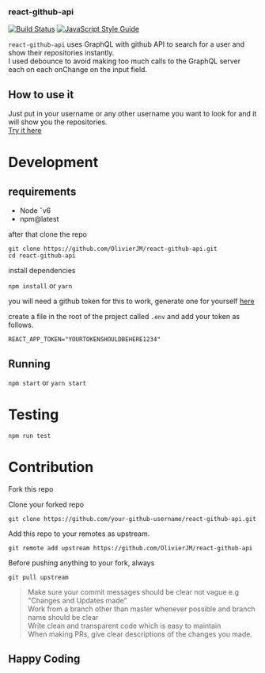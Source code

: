 ### react-github-api

[![Build Status](https://travis-ci.com/OlivierJM/react-github-api.svg?branch=new-branch)](https://travis-ci.com/OlivierJM/react-github-api)
[![JavaScript Style Guide](https://img.shields.io/badge/code_style-standard-brightgreen.svg)](https://standardjs.com)

`react-github-api` uses GraphQL with github API to search for a user and show their repositories instantly.  
I used debounce to avoid making too much calls to the GraphQL server each on each onChange on the input field.

## How to use it

Just put in your username or any other username you want to look for and it will show you the repositories.  
 [Try it here](http://repo-query.netlify.com)

# Development

## requirements

- Node ˆv6
- npm@latest

after that clone the repo

`git clone https://github.com/OlivierJM/react-github-api.git`  
`cd react-github-api`

install dependencies

`npm install` or `yarn`

you will need a github token for this to work, generate one for yourself [here](https://help.github.com/articles/creating-a-personal-access-token-for-the-command-line/)

create a file in the root of the project called `.env` and add your token as follows.

`REACT_APP_TOKEN="YOURTOKENSHOULDBEHERE1234"`

## Running

`npm start` or `yarn start`

# Testing

`npm run test`

# Contribution

Fork this repo

Clone your forked repo

`git clone https://github.com/your-github-username/react-github-api.git`

Add this repo to your remotes as upstream.

`git remote add upstream https://github.com/OlivierJM/react-github-api`

Before pushing anything to your fork, always

`git pull upstream`

> Make sure your commit messages should be clear not vague e.g "Changes and Updates made"  
> Work from a branch other than master whenever possible and branch name should be clear  
> Write clean and transparent code which is easy to maintain  
> When making PRs, give clear descriptions of the changes you made.

## Happy Coding
